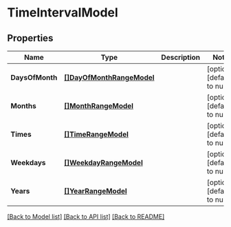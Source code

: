 # TimeIntervalModel

## Properties
Name | Type | Description | Notes
------------ | ------------- | ------------- | -------------
**DaysOfMonth** | [**[]DayOfMonthRangeModel**](DayOfMonthRange.md) |  | [optional] [default to null]
**Months** | [**[]MonthRangeModel**](MonthRange.md) |  | [optional] [default to null]
**Times** | [**[]TimeRangeModel**](TimeRange.md) |  | [optional] [default to null]
**Weekdays** | [**[]WeekdayRangeModel**](WeekdayRange.md) |  | [optional] [default to null]
**Years** | [**[]YearRangeModel**](YearRange.md) |  | [optional] [default to null]

[[Back to Model list]](../README.md#documentation-for-models) [[Back to API list]](../README.md#documentation-for-api-endpoints) [[Back to README]](../README.md)


